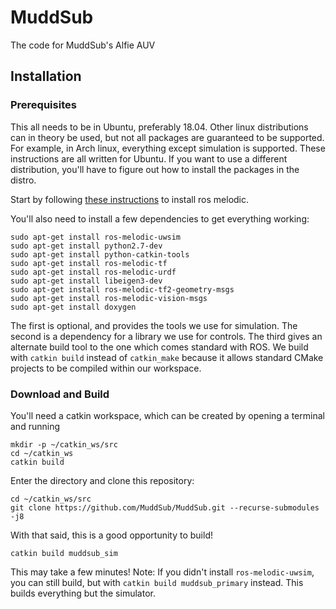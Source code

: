 # MuddSub
The code for MuddSub's Alfie AUV

## Installation

### Prerequisites
This all needs to be in Ubuntu, preferably 18.04. Other linux distributions can in theory be used, but not all packages are guaranteed to be supported. For example, in Arch linux, everything except simulation is supported. These instructions are all written for Ubuntu. If you want to use a different distribution, you'll have to figure out how to install the packages in the distro.

Start by following [these instructions](http://wiki.ros.org/melodic/Installation/Ubuntu) to install ros melodic.

You'll also need to install a few dependencies to get everything working:

```
sudo apt-get install ros-melodic-uwsim
sudo apt-get install python2.7-dev
sudo apt-get install python-catkin-tools
sudo apt-get install ros-melodic-tf
sudo apt-get install ros-melodic-urdf
sudo apt-get install libeigen3-dev
sudo apt-get install ros-melodic-tf2-geometry-msgs
sudo apt-get install ros-melodic-vision-msgs
sudo apt-get install doxygen
```

The first is optional, and provides the tools we use for simulation. The second is a dependency for a library we use for controls. The third gives an alternate build tool to the one which comes standard with ROS. We build with `catkin build` instead of `catkin_make` because it allows standard CMake projects to be compiled within our workspace.

### Download and Build



You'll need a catkin workspace, which can be created by opening a terminal and running
```
mkdir -p ~/catkin_ws/src
cd ~/catkin_ws
catkin build
```

Enter the directory and clone this repository:

```
cd ~/catkin_ws/src
git clone https://github.com/MuddSub/MuddSub.git --recurse-submodules -j8
```

With that said, this is a good opportunity to build!

```
catkin build muddsub_sim
```
This may take a few minutes! Note: If you didn't install `ros-melodic-uwsim`, you can still build, but with `catkin build muddsub_primary` instead. This builds everything but the simulator.
